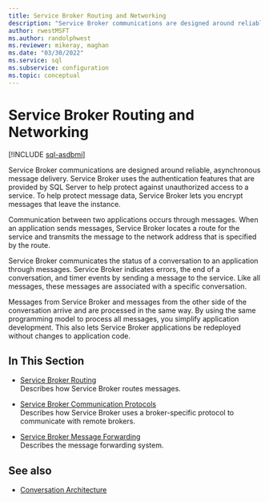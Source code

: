 ```yaml
---
title: Service Broker Routing and Networking
description: "Service Broker communications are designed around reliable, asynchronous message delivery."
author: rwestMSFT
ms.author: randolphwest
ms.reviewer: mikeray, maghan
ms.date: "03/30/2022"
ms.service: sql
ms.subservice: configuration
ms.topic: conceptual
---
```


# Service Broker Routing and Networking

[!INCLUDE [sql-asdbmi](../../includes/applies-to-version/sql-asdbmi.md)]

Service Broker communications are designed around reliable, asynchronous message delivery. Service Broker uses the authentication features that are provided by SQL Server to help protect against unauthorized access to a service. To help protect message data, Service Broker lets you encrypt messages that leave the instance.

Communication between two applications occurs through messages. When an application sends messages, Service Broker locates a route for the service and transmits the message to the network address that is specified by the route.

Service Broker communicates the status of a conversation to an application through messages. Service Broker indicates errors, the end of a conversation, and timer events by sending a message to the service. Like all messages, these messages are associated with a specific conversation.

Messages from Service Broker and messages from the other side of the conversation arrive and are processed in the same way. By using the same programming model to process all messages, you simplify application development. This also lets Service Broker applications be redeployed without changes to application code.

## In This Section

- [Service Broker Routing](service-broker-routing.md)  
    Describes how Service Broker routes messages.

- [Service Broker Communication Protocols](service-broker-communication-protocols.md)  
    Describes how Service Broker uses a broker-specific protocol to communicate with remote brokers.

- [Service Broker Message Forwarding](service-broker-message-forwarding.md)  
    Describes the message forwarding system.

## See also

- [Conversation Architecture](conversation-architecture.md)
